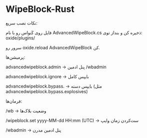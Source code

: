 # WipeBlock-Rust

نکات نصب سریع:

فایل روی کَنواس رو با نام AdvancedWipeBlock.cs ذخیره کن و بنداز توی:
oxide/plugins/

سرور رو oxide.reload AdvancedWipeBlock کن.

پرمیشن‌ها:

advancedwipeblock.admin → پنل ادمین /wbadmin

advancedwipeblock.ignore → بایپس کامل

advancedwipeblock.bypass.<category> → بایپس دسته (مثل advancedwipeblock.bypass.explosives)

فرمان‌ها:

/wb → وضعیت بلاک‌ها

/wipeblock.set yyyy-MM-dd HH:mm (UTC) → ست‌کردن زمان وایپ

/wbadmin → پنل ادمین مدرن
